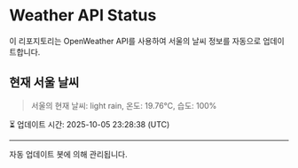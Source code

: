 
# Weather API Status

이 리포지토리는 OpenWeather API를 사용하여 서울의 날씨 정보를 자동으로 업데이트합니다.

## 현재 서울 날씨
> 서울의 현재 날씨: light rain, 온도: 19.76°C, 습도: 100%

⏳ 업데이트 시간: 2025-10-05 23:28:38 (UTC)

---
자동 업데이트 봇에 의해 관리됩니다.
